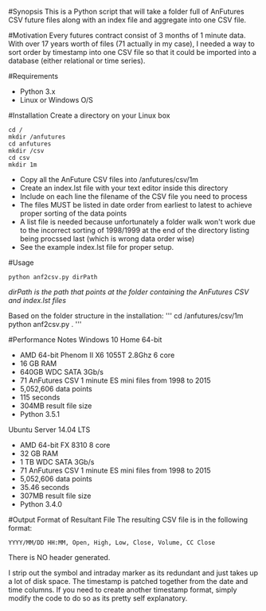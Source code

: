 #Synopsis
This is a Python script that will take a folder full of AnFutures CSV future files along with an index file and aggregate into one CSV file.

#Motivation
Every futures contract consist of 3 months of 1 minute data. With over 17 years worth of files (71 actually in my case), I needed a way to sort order by timestamp into one CSV file so that it could be imported into a database (either relational or time series).

#Requirements
- Python 3.x
- Linux or Windows O/S

#Installation
Create a directory on your Linux box

```
cd /
mkdir /anfutures
cd anfutures
mkdir /csv
cd csv
mkdir 1m
```

- Copy all the AnFuture CSV files into /anfutures/csv/1m
- Create an index.lst file with your text editor inside this directory
- Include on each line the filename of the CSV file you need to process
- The files MUST be listed in date order from earliest to latest to achieve proper sorting of the data points
- A list file is needed because unfortunately a folder walk won't work due to the incorrect sorting of 1998/1999 at the end of the directory listing being procssed last (which is wrong data order wise)
- See the example index.lst file for proper setup.

#Usage
```
python anf2csv.py dirPath
```
*dirPath is the path that points at the folder containing the AnFutures CSV and index.lst files*

Based on the folder structure in the installation:
'''
cd /anfutures/csv/1m
python anf2csv.py .
'''

#Performance Notes
Windows 10 Home 64-bit
  - AMD 64-bit Phenom II X6 1055T 2.8Ghz 6 core 
  - 16 GB RAM
  - 640GB WDC SATA 3Gb/s
  - 71 AnFutures CSV 1 minute ES mini files from 1998 to 2015
  - 5,052,606 data points
  - 115 seconds
  - 304MB result file size
  - Python 3.5.1

Ubuntu Server 14.04 LTS
  - AMD 64-bit FX 8310 8 core
  - 32 GB RAM
  - 1 TB WDC SATA 3Gb/s
  - 71 AnFutures CSV 1 minute ES mini files from 1998 to 2015
  - 5,052,606 data points
  - 35.46 seconds
  - 307MB result file size
  - Python 3.4.0


#Output Format of Resultant File
The resulting CSV file is in the following format:
```
YYYY/MM/DD HH:MM, Open, High, Low, Close, Volume, CC Close
```

There is NO header generated.

I strip out the symbol and intraday marker as its redundant and just takes up a lot of disk space. The timestamp is patched together from the date and time columns. If you need to create another timestamp format, simply modify the code to do so as its pretty self explanatory.
